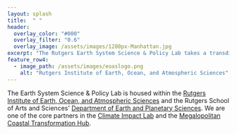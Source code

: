 ```yaml
---
layout: splash
title:  " "
header:
  overlay_color: "#000"
  overlay_filter: "0.6"
  overlay_image: /assets/images/1280px-Manhattan.jpg
excerpt: "The Rutgers Earth System Science & Policy Lab takes a transdisciplinary, computationally intensive approach to investigating the evolution of the Earth system, human influences on the Earth system, and policy approaches for managing those human influences. We combine statistical approaches, climate modeling, integrated assessment, and quantitative risk analysis."
feature_row4:
  - image_path: /assets/images/eoaslogo.png
    alt: "Rutgers Institute of Earth, Ocean, and Atmospheric Sciences"
---
```


The Earth System Science & Policy Lab is housed within the [Rutgers Institute of Earth, Ocean, and Atmospheric Sciences](http://eoas.rutgers.edu) and the Rutgers School of Arts and Sciences' [Department of Earth and Planetary Sciences](http://eps.rutgers.edu/). We are one of the core partners in the [Climate Impact Lab](http://www.impactlab.org/) and the [Megalopolitan Coastal Transformation Hub](https://coastalhub.org/).
